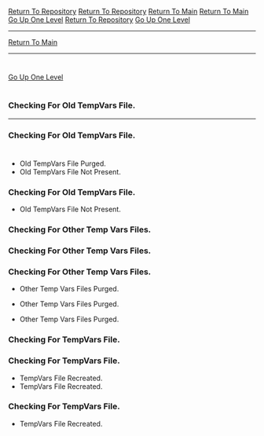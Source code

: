 [Return To Repository](https://github.com/DigitalWarrior/piholeparser/)
[Return To Repository](https://github.com/DigitalWarrior/piholeparser/)
[Return To Main](https://github.com/DigitalWarrior/piholeparser/blob/master/RecentRunLogs/Mainlog.md)
[Return To Main](https://github.com/DigitalWarrior/piholeparser/blob/master/RecentRunLogs/Mainlog.md)
[Go Up One Level](https://github.com/DigitalWarrior/piholeparser/blob/master/RecentRunLogs/TopLevelScripts/10-Running-Initial-Tasks.md)
[Return To Repository](https://github.com/DigitalWarrior/piholeparser/)
[Go Up One Level](https://github.com/DigitalWarrior/piholeparser/blob/master/RecentRunLogs/TopLevelScripts/10-Running-Initial-Tasks.md)
____________________________________
[Return To Main](https://github.com/DigitalWarrior/piholeparser/blob/master/RecentRunLogs/Mainlog.md)
____________________________________
# 
[Go Up One Level](https://github.com/DigitalWarrior/piholeparser/blob/master/RecentRunLogs/TopLevelScripts/10-Running-Initial-Tasks.md)
# 
### Checking For Old TempVars File.
____________________________________
### Checking For Old TempVars File.
# 
* Old TempVars File Purged.
* Old TempVars File Not Present.
### Checking For Old TempVars File.


* Old TempVars File Not Present.
### Checking For Other Temp Vars Files.
### Checking For Other Temp Vars Files.

### Checking For Other Temp Vars Files.
* Other Temp Vars Files Purged.
* Other Temp Vars Files Purged.


* Other Temp Vars Files Purged.

### Checking For TempVars File.
### Checking For TempVars File.
* TempVars File Recreated.
* TempVars File Recreated.
### Checking For TempVars File.
* TempVars File Recreated.
